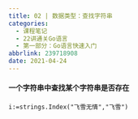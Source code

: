 ```yaml
---
title: 02 | 数据类型：查找字符串
categories:
  - 课程笔记
  - 22讲通关Go语言
  - 第一部分：Go语言快速入门
abbrlink: 239718908
date: 2021-04-24
---
```


#### 一个字符串中查找某个字符串是否存在

```
i:=strings.Index("飞雪无情","飞雪")
```

